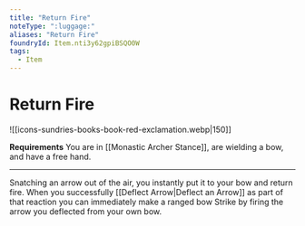 ```yaml
---
title: "Return Fire"
noteType: ":luggage:"
aliases: "Return Fire"
foundryId: Item.nti3y62gpiBSQO0W
tags:
  - Item
---
```


# Return Fire
![[icons-sundries-books-book-red-exclamation.webp|150]]

**Requirements** You are in [[Monastic Archer Stance]], are wielding a bow, and have a free hand.

* * *

Snatching an arrow out of the air, you instantly put it to your bow and return fire. When you successfully [[Deflect Arrow|Deflect an Arrow]] as part of that reaction you can immediately make a ranged bow Strike by firing the arrow you deflected from your own bow.
